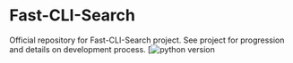 # Fast-CLI-Search
Official repository for Fast-CLI-Search project.
See project for progression and details on development process.
[![python version](https://img.shields.io/badge/3.7.3-Python-Green.svg "Logo")
